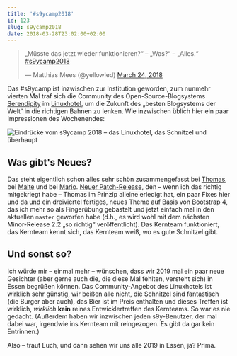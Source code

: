 ```yaml
---
title: '#s9ycamp2018'
id: 123
slug: s9ycamp2018
date: 2018-03-28T23:02:00+02:00
---
```


<blockquote class="twitter-tweet" data-lang="en"><p lang="de" dir="ltr">„Müsste das jetzt wieder funktionieren?“ – „Was?“ – „Alles.“ <a href="https://twitter.com/hashtag/s9ycamp2018?src=hash&amp;ref_src=twsrc%5Etfw">#s9ycamp2018</a></p>&mdash; Matthias Mees (@yellowled) <a href="https://twitter.com/yellowled/status/977481472541065216?ref_src=twsrc%5Etfw">March 24, 2018</a></blockquote>
<script async src="https://platform.twitter.com/widgets.js" charset="utf-8"></script>

Das #s9ycamp ist inzwischen zur Institution geworden, zum nunmehr vierten Mal traf sich die Community des Open-Source-Blogsystems [Serendipity](http://www.s9y.org) im [Linuxhotel](https://www.linuxhotel.de), um die Zukunft des „besten Blogsystems der Welt“ in die richtigen Bahnen zu lenken. Wie inzwischen üblich hier ein paar Impressionen des Wochenendes:

![Eindrücke vom s9ycamp 2018 – das Linuxhotel, das Schnitzel und überhaupt](/v2/uploads/artikel/s9ycamp-2018.jpg)

## Was gibt's Neues?

Das steht eigentlich schon alles sehr schön zusammengefasst bei [Thomas](https://netz-rettung-recht.de/archives/2063-s9ycamp2018.html), bei [Malte](https://www.onli-blogging.de/1701/Das-vierte-Serendipity-Treffen-und-ein-neues-Release.html) und bei [Mario](https://blog.hommel-net.de/archives/472-Das-S9YCamp-2018-Wenn-der-Hook-nicht-hooked.html). [Neuer Patch-Release](https://blog.s9y.org/archives/277-Serendipity-2.1.2-released.html), den – wenn ich das richtig mitgekriegt habe – Thomas im Prinzip alleine erledigt hat, ein paar Fixes hier und da und ein dreiviertel fertiges, neues Theme auf Basis von [Bootstrap 4](https://getbootstrap.com/docs/4.0/getting-started/introduction/), das ich mehr so als Fingerübung gebastelt und jetzt einfach mal in den aktuellen `master` geworfen habe (d.h., es wird wohl mit dem nächsten Minor-Release 2.2 „so richtig“ veröffentlicht). Das Kernteam funktioniert, das Kernteam kennt sich, das Kernteam weiß, wo es gute Schnitzel gibt.

## Und sonst so?

Ich würde mir – einmal mehr – wünschen, dass wir 2019 mal ein paar neue Gesichter (aber gerne auch die, die diese Mal fehlten, versteht sich) in Essen begrüßen können. Das Community-Angebot des Linuxhotels ist wirklich sehr günstig, wir beißen alle nicht, die Schnitzel sind fantastisch (die Burger aber auch), das Bier ist im Preis enthalten und dieses Treffen ist wirklich, _wirklich_ **kein** reines Entwicklertreffen des Kernteams. So war es nie gedacht. (Außerdem haben wir inzwischen jeden s9y-Benutzer, der mal dabei war, irgendwie ins Kernteam mit reingezogen. Es gibt da gar kein Entrinnen.)

Also – traut Euch, und dann sehen wir uns alle 2019 in Essen, ja? Prima.
